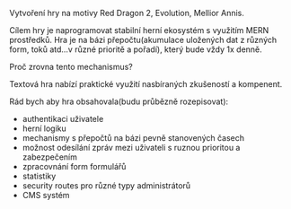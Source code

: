 Vytvoření hry na motivy Red Dragon 2, Evolution, Mellior Annis.

Cílem hry je naprogramovat stabilní herní ekosystém s využitím MERN prostředků.
Hra je na bázi přepočtu(akumulace uložených dat z různých form, toků atd...v různé prioritě a pořadí), který bude vždy 1x denně.

Proč zrovna tento mechanismus?

Textová hra nabízí praktické využití nasbíraných zkušeností a kompenent.

Rád bych aby hra obsahovala(budu průbězně rozepisovat):

 - authentikaci uživatele
 - herní logiku
 - mechanismy s přepočtů na bázi pevně stanovených časech
 - možnost odesílání zpráv mezi uživateli s ruznou prioritou a zabezpečením
 - zpracovnání form formulářů
 - statistiky
 - security routes pro různé typy administrátorů
 - CMS systém



